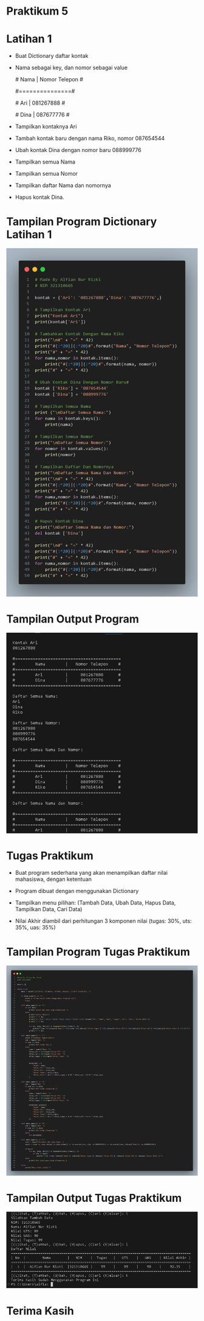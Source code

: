 <h1>Praktikum 5</h1>

<h1>Latihan 1</h1>

+ <p>Buat Dictionary daftar kontak </p>
+ <p> Nama sebagai key, dan nomor sebagai value </p>
  <p> # Nama | Nomor Telepon #</p>
  <p> #===============#</p>
  <p> #  Ari |  081267888    #</p>
  <p> # Dina |  087677776    #</p>
   
+ <P>Tampilkan kontaknya Ari </p>
+ <p>Tambah kontak baru dengan nama Riko, nomor 087654544</p>
+ <p>Ubah kontak Dina dengan nomor baru 088999776</p>
+ <p>Tampilkan semua Nama</p>
+ <p>Tampilkan semua Nomor</p>
+ <p>Tampilkan daftar Nama dan nomornya</p>
+ <p>Hapus kontak Dina.</p>

<h1>Tampilan Program Dictionary Latihan 1</h1>

![gambar](dokumentasi/dictlat1.png)

<h1>Tampilan Output Program</h1>

![gambar](dokumentasi/Output1.png)


<h1>Tugas Praktikum </h1>

+ <p>Buat program sederhana yang akan menampilkan daftar nilai
  mahasiswa, dengan ketentuan</p>
+ <p>Program dibuat dengan menggunakan Dictionary</p>
+ <p>Tampilkan menu pilihan: (Tambah Data, Ubah Data, Hapus Data,
  Tampilkan Data, Cari Data)</p>
+ <p>Nilai Akhir diambil dari perhitungan 3 komponen nilai (tugas: 30%,
  uts: 35%, uas: 35%)</p>

<h1>Tampilan Program Tugas Praktikum</h1>

![gambar](dokumentasi/dicttug1.png)

<h1>Tampilan Output Tugas Praktikum</h1>

![gambar](dokumentasi/Output2.png)

# Terima Kasih



